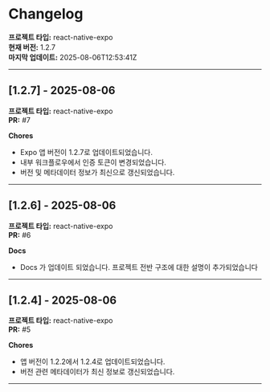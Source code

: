 # Changelog

**프로젝트 타입:** react-native-expo  
**현재 버전:** 1.2.7  
**마지막 업데이트:** 2025-08-06T12:53:41Z  

---

## [1.2.7] - 2025-08-06

**프로젝트 타입:** react-native-expo  
**PR:** #7  

**Chores**
- Expo 앱 버전이 1.2.7로 업데이트되었습니다.
- 내부 워크플로우에서 인증 토큰이 변경되었습니다.
- 버전 및 메타데이터 정보가 최신으로 갱신되었습니다.

---

## [1.2.6] - 2025-08-06

**프로젝트 타입:** react-native-expo  
**PR:** #6  

**Docs**
- Docs 가 업데이트 되었습니다. 프로젝트 전반 구조에 대한 설명이 추가되었습니다

---

## [1.2.4] - 2025-08-06

**프로젝트 타입:** react-native-expo  
**PR:** #5  

**Chores**
- 앱 버전이 1.2.2에서 1.2.4로 업데이트되었습니다.
- 버전 관련 메타데이터가 최신 정보로 갱신되었습니다.

---


